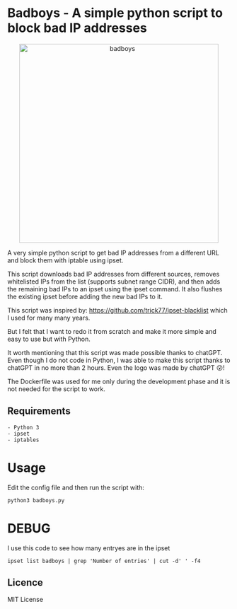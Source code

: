 
# Badboys - A simple python script to block bad IP addresses

<p align="center">
  <img alt="badboys" title="badboys" src="https://user-images.githubusercontent.com/339828/225473301-c80d16a2-7df7-408e-90eb-8888aef9e25c.svg" width="450">
</p>

A very simple python script to get bad IP addresses from a different URL and block them with iptable using ipset.

This script downloads bad IP addresses from different sources, removes whitelisted IPs from the list (supports subnet range CIDR), and then adds the remaining bad IPs to an ipset using the ipset command. It also flushes the existing ipset before adding the new bad IPs to it.

This script was inspired by: https://github.com/trick77/ipset-blacklist which I used for many many years.

But I felt that I want to redo it from scratch and make it more simple and easy to use but with Python.

It worth mentioning that this script was made possible thanks to chatGPT. Even though I do not code in Python, I was able to make this script thanks to chatGPT in no more than 2 hours. Even the logo was made by chatGPT 😮!

The Dockerfile was used for me only during the development phase and it is not needed for the script to work.

## Requirements

    - Python 3
    - ipset
    - iptables

# Usage

Edit the config file and then run the script with:

`python3 badboys.py`

# DEBUG

I use this code to see how many entryes are in the ipset

`ipset list badboys | grep 'Number of entries' | cut -d' ' -f4`

## Licence

MIT License
